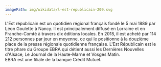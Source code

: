 ```yaml
---
imagePath: img/wikidata/l-est-republicain-209.svg
---
```


L'Est républicain est un quotidien régional français fondé le 5 mai 1889 par Léon Goulette à Nancy. 
Il est principalement diffusé en Lorraine et en Franche-Comté à travers dix éditions locales. En 2018, il est acheté par 114 212 personnes par jour en moyenne, ce qui le positionne à la douzième place de la presse régionale quotidienne française.
L'Est Républicain est le titre phare du Groupe EBRA qui détient aussi les Dernières Nouvelles d'Alsace, Le Journal de la Haute-Marne et Vosges Matin.   
EBRA est une filiale de la banque Crédit Mutuel.
